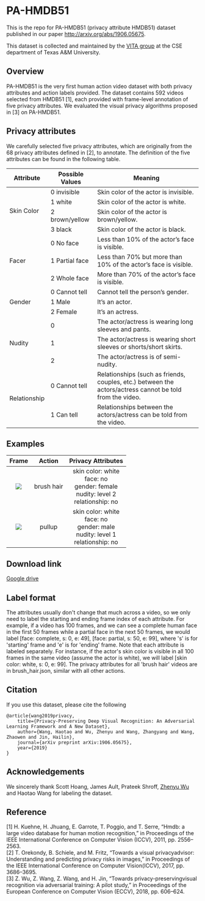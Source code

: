 # PA-HMDB51
This is the repo for PA-HMDB51 (privacy attribute HMDB51) dataset published in our paper http://arxiv.org/abs/1906.05675.

This dataset is collected and maintained by the [VITA group](https://www.atlaswang.com/group) at the CSE department of Texas A&M University.


## Overview
PA-HMDB51 is the very first human action video dataset with both privacy attributes and action labels provided. The dataset contains 592 videos selected from HMDB51 [1], each provided with frame-level annotation of five privacy attributes. We evaluated the visual privacy algorithms proposed in [3] on PA-HMDB51.

## Privacy attributes
We carefully selected five privacy attributes, which are originally from the 68 privacy attributes defined in [2], to annotate. The definition of the five attributes can be found in the following table. 

<!-- ![PA def table](https://github.com/htwang14/PA-HMDB51/blob/master/imgs/def_table.PNG)-->

<table id="Main table">
    <thead>
        <tr>
            <th>Attribute</th>
            <th>Possible Values</th>
            <th>Meaning</th>
        </tr>
    </thead>
    <tbody>
        <tr>
            <td rowspan=4> Skin Color </td>
            <td> 0 invisible </td> 
            <td> Skin color of the actor is invisible. </td>
        </tr>
        <tr>
            <td> 1 white </td> 
            <td> Skin color of the actor is white. </td>
        </tr>
        <tr>
            <td> 2 brown/yellow </td> 
            <td> Skin color of the actor is brown/yellow. </td>
        </tr>
        <tr>
            <td> 3 black </td> 
            <td> Skin color of the actor is black. </td>
        </tr>
        <tr>
            <td rowspan=3> Facer </td>
            <td> 0 No face </td> 
            <td> Less than 10% of the actor’s face is visible.  </td>
        </tr>
        <tr>
            <td> 1 Partial face </td> 
            <td> Less than 70% but more than 10% of the actor’s face is visible. </td>
        </tr>
        <tr>
            <td> 2 Whole face </td> 
            <td> More than 70% of the actor’s face is visible. </td>
        </tr>
        <tr>
            <td rowspan=3> Gender </td>
            <td> 0 Cannot tell </td> 
            <td> Cannot tell the person’s gender.  </td>
        </tr>
        <tr>
            <td> 1 Male </td> 
            <td> It’s an actor. </td>
        </tr>
        <tr>
            <td> 2 Female </td> 
            <td> It’s an actress. </td>
        </tr>
        <tr>
            <td rowspan=3> Nudity </td>
            <td> 0 </td> 
            <td> The actor/actress is wearing long sleeves and pants.  </td>
        </tr>
        <tr>
            <td> 1 </td> 
            <td> The actor/actress is wearing short sleeves or shorts/short skirts. </td>
        </tr>
        <tr>
            <td> 2 </td> 
            <td> The actor/actress is of semi-nudity. </td>
        </tr>
        <tr>
            <td rowspan=2> Relationship </td>
            <td> 0 Cannot tell </td> 
            <td> Relationships (such as friends, couples, etc.) between the actors/actress cannot be told from the video.   </td>
        </tr>
        <tr>
            <td> 1 Can tell </td> 
            <td> Relationships between the actors/actress can be told from the video. </td>
        </tr>
    </tbody>
</table>


## Examples
| Frame             |  Action | Privacy Attributes | 
|:-------------------------:|:-------------------------:|:----------------------:|
| ![](https://github.com/htwang14/PA-HMDB51/blob/master/imgs/brush_hair.png) | brush hair | skin color: white <br> face: no <br> gender: female <br> nudity: level 2 <br> relationship: no |
| ![](https://github.com/htwang14/PA-HMDB51/blob/master/imgs/pullup.png) | pullup | skin color: white <br> face: no <br> gender: male <br> nudity: level 1 <br> relationship: no |

## Download link
[Google drive](https://drive.google.com/drive/u/0/folders/1OtQLtq9QxdPHaH1gUcFZiylBMXJhn2dm)

## Label format
The attributes usually don't change that much across a video, so we only need to label the starting and ending frame index of each attribute. 
For example, if a video has 100 frames, and we can see a complete human face in the first 50 frames while a partial face in the next 50 frames, we would label [face: complete, s: 0, e: 49], [face: partial, s: 50, e: 99], where 's' is for 'starting' frame and 'e' is for 'ending' frame. 
Note that each attribute is labeled separately.
For instance, if the actor's skin color is visible in all 100 frames in the same video (assume the actor is white), we will label [skin color: white, s: 0, e: 99]. 
The privacy attributes for all 'brush hair' videos are in brush_hair.json, similar with all other actions.

## Citation
If you use this dataset, please cite the following
```
@article{wang2019privacy,
    title={Privacy-Preserving Deep Visual Recognition: An Adversarial Learning Framework and A New Dataset},
    author={Wang, Haotao and Wu, Zhenyu and Wang, Zhangyang and Wang, Zhaowen and Jin, Hailin},
    journal={arXiv preprint arXiv:1906.05675},
    year={2019}
}
```

## Acknowledgements
We sincerely thank Scott Hoang, James Ault, Prateek Shroff, [Zhenyu Wu](https://wuzhenyusjtu.github.io/) and Haotao Wang for labeling the dataset.

## Reference
[1] H. Kuehne, H. Jhuang, E. Garrote, T. Poggio, and T. Serre, “Hmdb:
a large video database for human motion recognition,” in Proceedings of the IEEE International Conference on Computer Vision (ICCV),
2011, pp. 2556–2563. <br />
[2] T. Orekondy, B. Schiele, and M. Fritz, “Towards a visual privacyadvisor: Understanding and predicting privacy risks in images,” in Proceedings of the IEEE International Conference on Computer Vision(ICCV), 2017, pp. 3686–3695. <br />
[3] Z. Wu, Z. Wang, Z. Wang, and H. Jin, “Towards privacy-preservingvisual recognition via adversarial training: A pilot study,” in Proceedings of the European Conference on Computer Vision (ECCV), 2018, pp. 606–624. <br />
